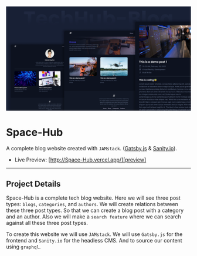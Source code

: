 ![Space-Hub](./banner.png)

# Space-Hub

A complete blog website created with `JAMstack`. ([Gatsby.js](https://www.gatsbyjs.org/) & [Sanity.io](https://sanity.io)).



- Live Preview: [http://Space-Hub.vercel.app/][preview]


---

## Project Details

Space-Hub is a complete tech blog website. Here we will see three post types: `blogs`, `categories`, and `authors`. We will create relations between these three post types. So that we can create a blog post with a category and an author. Also we will make a `search feature` where we can search against all these three post types.

To create this website we will use `JAMstack`. We will use `Gatsby.js` for the frontend and `Sanity.io` for the headless CMS. And to source our content  using `graphql`.


